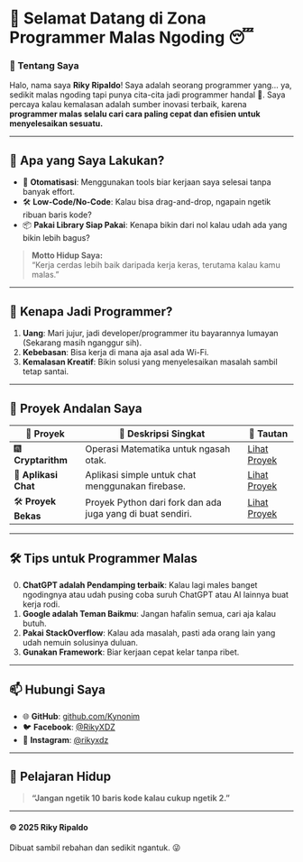 # 🦥 **Selamat Datang di Zona Programmer Malas Ngoding** 😴  

### **📌 Tentang Saya**  
Halo, nama saya **Riky Ripaldo**! Saya adalah seorang programmer yang… ya, sedikit malas ngoding tapi punya cita-cita jadi programmer handal 💪. Saya percaya kalau kemalasan adalah sumber inovasi terbaik, karena **programmer malas selalu cari cara paling cepat dan efisien untuk menyelesaikan sesuatu.**  

---

## 🌟 **Apa yang Saya Lakukan?**
- 🚀 **Otomatisasi**: Menggunakan tools biar kerjaan saya selesai tanpa banyak effort.  
- 🛠️ **Low-Code/No-Code**: Kalau bisa drag-and-drop, ngapain ngetik ribuan baris kode?  
- 📦 **Pakai Library Siap Pakai**: Kenapa bikin dari nol kalau udah ada yang bikin lebih bagus?  

> **Motto Hidup Saya:**  
> “Kerja cerdas lebih baik daripada kerja keras, terutama kalau kamu malas.”  

---

## 🤔 **Kenapa Jadi Programmer?**  
1. **Uang**: Mari jujur, jadi developer/programmer itu bayarannya lumayan (Sekarang masih nganggur sih).  
2. **Kebebasan**: Bisa kerja di mana aja asal ada Wi-Fi.  
3. **Kemalasan Kreatif**: Bikin solusi yang menyelesaikan masalah sambil tetap santai.  

---

## 🎉 **Proyek Andalan Saya**  
| 🦥 Proyek                | 🚀 Deskripsi Singkat                              | 🔗 Tautan                          |
|--------------------------|--------------------------------------------------|------------------------------------|
| 🎆 **Cryptarithm**         | Operasi Matematika untuk ngasah otak.                 | [Lihat Proyek](https://github.com/Kynonim/kynonim.github.io) |
| 📱 **Aplikasi Chat**    | Aplikasi simple untuk chat menggunakan firebase.            | [Lihat Proyek](https://github.com/Kynonim/Chatku) |
| 🛠️ **Proyek Bekas**| Proyek Python dari fork dan ada juga yang di buat sendiri.              | [Lihat Proyek](https://github.com/Kynonim/riky) |

---

## 🛠️ **Tips untuk Programmer Malas**
0. **ChatGPT adalah Pendamping terbaik**: Kalau lagi males banget ngodingnya atau udah pusing coba suruh ChatGPT atau AI lainnya buat kerja rodi.
1. **Google adalah Teman Baikmu**: Jangan hafalin semua, cari aja kalau butuh.  
2. **Pakai StackOverflow**: Kalau ada masalah, pasti ada orang lain yang udah nemuin solusinya duluan.  
3. **Gunakan Framework**: Biar kerjaan cepat kelar tanpa ribet.  

---

## 📫 **Hubungi Saya**  
- 🌐 **GitHub**: [github.com/Kynonim](https://github.com/Kynonim)  
- 🐦 **Facebook**: [@RikyXDZ](https://www.facebook.com/RikyXDZ)  
- 💌 **Instagram**: [@rikyxdz](https://www.instagram.com/rikyxdz)  

---

## 📖 **Pelajaran Hidup**  
> **“Jangan ngetik 10 baris kode kalau cukup ngetik 2.”**  

---

#### © 2025 Riky Ripaldo  
Dibuat sambil rebahan dan sedikit ngantuk. 😜
